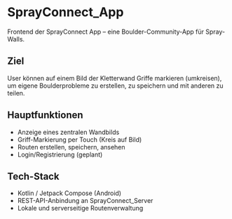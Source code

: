 # SprayConnect_App

Frontend der SprayConnect App – eine Boulder-Community-App für Spray-Walls.

## Ziel

User können auf einem Bild der Kletterwand Griffe markieren (umkreisen), um eigene Boulderprobleme zu erstellen, zu speichern und mit anderen zu teilen.

## Hauptfunktionen

- Anzeige eines zentralen Wandbilds  
- Griff-Markierung per Touch (Kreis auf Bild)  
- Routen erstellen, speichern, ansehen  
- Login/Registrierung (geplant)

## Tech-Stack

- Kotlin / Jetpack Compose (Android)  
- REST-API-Anbindung an SprayConnect_Server  
- Lokale und serverseitige Routenverwaltung



